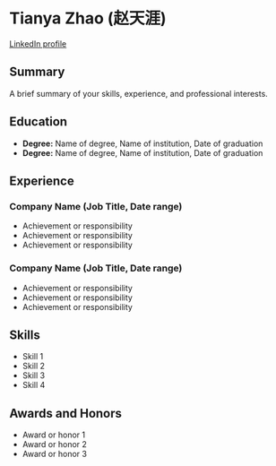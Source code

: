 # Tianya Zhao (赵天涯)

[LinkedIn profile](https://www.linkedin.com/in/tianya-zhao/)

## Summary

A brief summary of your skills, experience, and professional interests.

## Education

- **Degree:** Name of degree, Name of institution, Date of graduation
- **Degree:** Name of degree, Name of institution, Date of graduation

## Experience

### Company Name (Job Title, Date range)

- Achievement or responsibility
- Achievement or responsibility
- Achievement or responsibility

### Company Name (Job Title, Date range)

- Achievement or responsibility
- Achievement or responsibility
- Achievement or responsibility

## Skills

- Skill 1
- Skill 2
- Skill 3
- Skill 4

## Awards and Honors

- Award or honor 1
- Award or honor 2
- Award or honor 3
